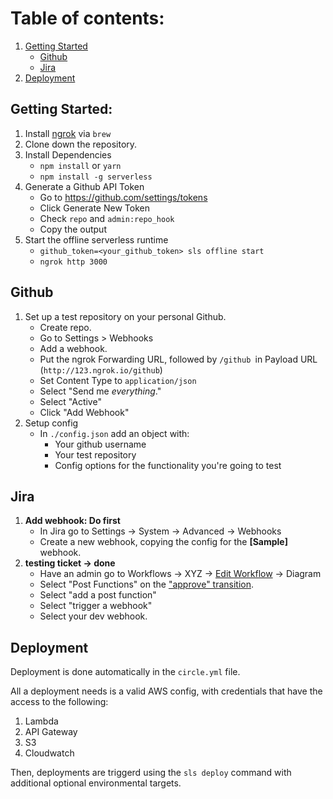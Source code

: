 # Table of contents:
1. [Getting Started](#getting-started)
    - [Github](#github)
    - [Jira](#jira)
1. [Deployment](#deployment)

## Getting Started:
1. Install [ngrok](https://ngrok.com/) via `brew`
1. Clone down the repository.
1. Install Dependencies
   - `npm install` or `yarn`
   - `npm install -g serverless`
1. Generate a Github API Token
   - Go to https://github.com/settings/tokens
   - Click Generate New Token
   - Check `repo` and `admin:repo_hook`
   - Copy the output
1. Start the offline serverless runtime
   - `github_token=<your_github_token> sls offline start`
   - `ngrok http 3000`
   
## Github
1. Set up a test repository on your personal Github.
   - Create repo.
   - Go to Settings > Webhooks
   - Add a webhook.
   - Put the ngrok Forwarding URL, followed by `/github `in Payload URL (`http://123.ngrok.io/github`)
   - Set Content Type to `application/json`
   - Select "Send me *everything*."
   - Select "Active"
   - Click "Add Webhook"
1. Setup config
   - In `./config.json` add an object with:
     - Your github username
     - Your test repository
     - Config options for the functionality you're going to test

## Jira
1. **Add webhook: Do first**
   - In Jira go to Settings -> System -> Advanced -> Webhooks
   - Create a new webhook, copying the config for the **[Sample]** webhook.
1. **testing ticket -> done** 
   - Have an admin go to Workflows -> XYZ -> [Edit Workflow](https://reelio.atlassian.net/plugins/servlet/project-config/XYZ/workflows) -> Diagram
   - Select "Post Functions" on the ["approve" transition](https://reelio.atlassian.net/secure/admin/workflows/ViewWorkflowTransition.jspa?workflowMode=draft&workflowName=XYZ+workflow+with+vetting&workflowTransition=51&descriptorTab=postfunctions&workflowStep=5).
   - Select "add a post function"
   - Select "trigger a webhook"
   - Select your dev webhook.
   
## Deployment
Deployment is done automatically in the `circle.yml` file.  

All a deployment needs is a valid AWS config, with credentials that have the access to the following:

1. Lambda
1. API Gateway
1. S3
1. Cloudwatch

Then, deployments are triggerd using the `sls deploy` command with additional optional environmental targets.
